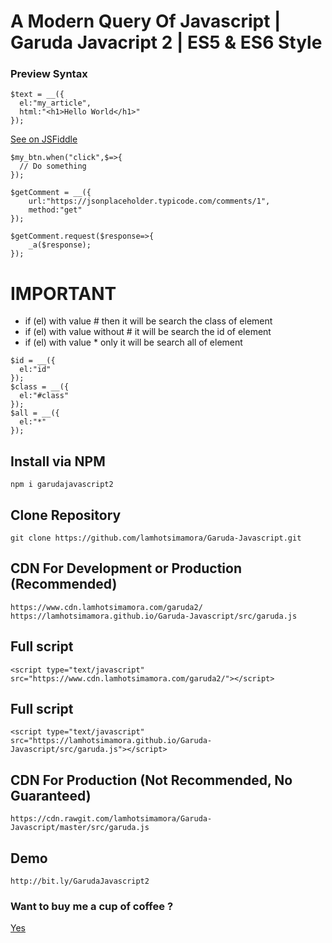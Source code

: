 # A Modern Query Of Javascript | Garuda Javacript 2 | ES5 & ES6 Style

### Preview Syntax 
```
$text = __({
  el:"my_article",
  html:"<h1>Hello World</h1>"
});
```
<a href="https://jsfiddle.net/steoa1xn/1/">See on JSFiddle</a>
```
$my_btn.when("click",$=>{
  // Do something 
});

$getComment = __({
    url:"https://jsonplaceholder.typicode.com/comments/1",
    method:"get"
});

$getComment.request($response=>{
    _a($response);
});
```

# IMPORTANT
- if (el) with value # then it will be search the class of element
- if (el) with value without # it will be search the id of element
- if (el) with value * only it will be search all of element
```
$id = __({
  el:"id"
});
$class = __({
  el:"#class"
});
$all = __({
  el:"*"
});
```

## Install via NPM
```
npm i garudajavascript2
```

## Clone Repository
```
git clone https://github.com/lamhotsimamora/Garuda-Javascript.git
```

## CDN For Development or Production (Recommended)
```
https://www.cdn.lamhotsimamora.com/garuda2/ 
https://lamhotsimamora.github.io/Garuda-Javascript/src/garuda.js
```
## Full script
```
<script type="text/javascript" src="https://www.cdn.lamhotsimamora.com/garuda2/"></script>
```
## Full script
```
<script type="text/javascript" src="https://lamhotsimamora.github.io/Garuda-Javascript/src/garuda.js"></script>
```

## CDN For Production (Not Recommended, No Guaranteed)
```
https://cdn.rawgit.com/lamhotsimamora/Garuda-Javascript/master/src/garuda.js
```


## Demo
```
http://bit.ly/GarudaJavascript2
```

### Want to buy me a cup of coffee ?
<a href="http://ko-fi.com/Z8Z579XC">Yes</a>
